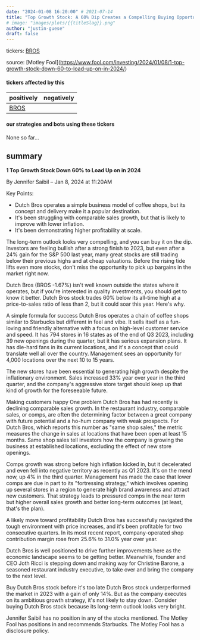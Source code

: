 ```yaml
---
date: "2024-01-08 16:20:00" # 2021-07-14
title: "Top Growth Stock: A 60% Dip Creates a Compelling Buying Opportunity for 2024"
# image: "images/plots/{{titleSlag}}.png"
author: "justin-guese"
draft: false
---
```

tickers: <a href='https://finance.yahoo.com/quote/BROS' target='_blank'>BROS</a> 

source: [Motley Fool](<a href='https://www.fool.com/investing/2024/01/08/1-top-growth-stock-down-60-to-load-up-on-in-2024/' target='_blank'>https://www.fool.com/investing/2024/01/08/1-top-growth-stock-down-60-to-load-up-on-in-2024/</a>)

#### tickers affected by this

| positively | negatively |
|------------|------------
| <a href='https://finance.yahoo.com/quote/BROS' target='_blank'>BROS</a> |  |

#### our strategies and bots using these tickers

None so far...

## summary

**1 Top Growth Stock Down 60% to Load Up on in 2024**

By Jennifer Saibil – Jan 8, 2024 at 11:20AM

Key Points:

- Dutch Bros operates a simple business model of coffee shops, but its concept and delivery make it a popular destination.
- It's been struggling with comparable sales growth, but that is likely to improve with lower inflation.
- It's been demonstrating higher profitability at scale.

The long-term outlook looks very compelling, and you can buy it on the dip. Investors are feeling bullish after a strong finish to 2023, but even after a 24% gain for the S&P 500 last year, many great stocks are still trading below their previous highs and at cheap valuations. Before the rising tide lifts even more stocks, don't miss the opportunity to pick up bargains in the market right now.

Dutch Bros (BROS -1.67%) isn't well known outside the states where it operates, but if you're interested in quality investments, you should get to know it better. Dutch Bros stock trades 60% below its all-time high at a price-to-sales ratio of less than 2, but it could soar this year. Here's why.

A simple formula for success
Dutch Bros operates a chain of coffee shops similar to Starbucks but different in feel and vibe. It sells itself as a fun-loving and friendly alternative with a focus on high-level customer service and speed. It has 794 stores in 16 states as of the end of Q3 2023, including 39 new openings during the quarter, but it has serious expansion plans. It has die-hard fans in its current locations, and it's a concept that could translate well all over the country. Management sees an opportunity for 4,000 locations over the next 10 to 15 years.

The new stores have been essential to generating high growth despite the inflationary environment. Sales increased 33% year over year in the third quarter, and the company's aggressive store target should keep up that kind of growth for the foreseeable future.

Making customers happy
One problem Dutch Bros has had recently is declining comparable sales growth. In the restaurant industry, comparable sales, or comps, are often the determining factor between a great company with future potential and a ho-hum company with weak prospects. For Dutch Bros, which reports this number as "same shop sales," the metric measures the change in sales at locations that have been open at least 15 months. Same shop sales tell investors how the company is growing the business at established locations, excluding the effect of new store openings.

Comps growth was strong before high inflation kicked in, but it decelerated and even fell into negative territory as recently as Q1 2023. It's on the mend now, up 4% in the third quarter. Management has made the case that lower comps are due in part to its "fortressing strategy," which involves opening up several stores in a region to generate high brand awareness and attract new customers. That strategy leads to pressured comps in the near term but higher overall sales growth and better long-term outcomes (at least, that's the plan).

A likely move toward profitability
Dutch Bros has successfully navigated the tough environment with price increases, and it's been profitable for two consecutive quarters. In its most recent report, company-operated shop contribution margin rose from 25.6% to 31.0% year over year.

Dutch Bros is well positioned to drive further improvements here as the economic landscape seems to be getting better. Meanwhile, founder and CEO Joth Ricci is stepping down and making way for Christine Barone, a seasoned restaurant industry executive, to take over and bring the company to the next level.

Buy Dutch Bros stock before it's too late
Dutch Bros stock underperformed the market in 2023 with a gain of only 14%. But as the company executes on its ambitious growth strategy, it's not likely to stay down. Consider buying Dutch Bros stock because its long-term outlook looks very bright.

Jennifer Saibil has no position in any of the stocks mentioned. The Motley Fool has positions in and recommends Starbucks. The Motley Fool has a disclosure policy.